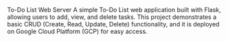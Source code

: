 To-Do List Web Server
A simple To-Do List web application built with Flask, allowing users to add, view, and delete tasks. This project demonstrates a basic CRUD (Create, Read, Update, Delete) functionality, and it is deployed on Google Cloud Platform (GCP) for easy access.
